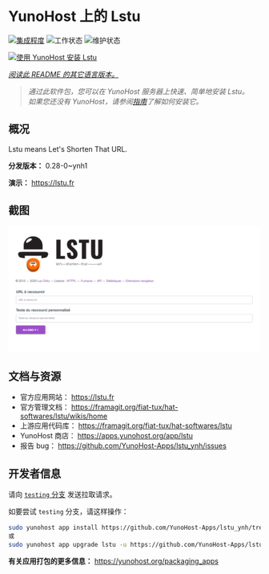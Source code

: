 <!--
注意：此 README 由 <https://github.com/YunoHost/apps/tree/master/tools/readme_generator> 自动生成
请勿手动编辑。
-->

# YunoHost 上的 Lstu

[![集成程度](https://dash.yunohost.org/integration/lstu.svg)](https://dash.yunohost.org/appci/app/lstu) ![工作状态](https://ci-apps.yunohost.org/ci/badges/lstu.status.svg) ![维护状态](https://ci-apps.yunohost.org/ci/badges/lstu.maintain.svg)

[![使用 YunoHost 安装 Lstu](https://install-app.yunohost.org/install-with-yunohost.svg)](https://install-app.yunohost.org/?app=lstu)

*[阅读此 README 的其它语言版本。](./ALL_README.md)*

> *通过此软件包，您可以在 YunoHost 服务器上快速、简单地安装 Lstu。*  
> *如果您还没有 YunoHost，请参阅[指南](https://yunohost.org/install)了解如何安装它。*

## 概况

Lstu means Let's Shorten That URL.


**分发版本：** 0.28-0~ynh1

**演示：** <https://lstu.fr>

## 截图

![Lstu 的截图](./doc/screenshots/LSTU_screenshot.png)

## 文档与资源

- 官方应用网站： <https://lstu.fr>
- 官方管理文档： <https://framagit.org/fiat-tux/hat-softwares/lstu/wikis/home>
- 上游应用代码库： <https://framagit.org/fiat-tux/hat-softwares/lstu>
- YunoHost 商店： <https://apps.yunohost.org/app/lstu>
- 报告 bug： <https://github.com/YunoHost-Apps/lstu_ynh/issues>

## 开发者信息

请向 [`testing` 分支](https://github.com/YunoHost-Apps/lstu_ynh/tree/testing) 发送拉取请求。

如要尝试 `testing` 分支，请这样操作：

```bash
sudo yunohost app install https://github.com/YunoHost-Apps/lstu_ynh/tree/testing --debug
或
sudo yunohost app upgrade lstu -u https://github.com/YunoHost-Apps/lstu_ynh/tree/testing --debug
```

**有关应用打包的更多信息：** <https://yunohost.org/packaging_apps>
